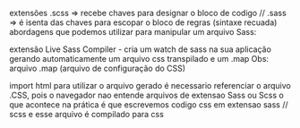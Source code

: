extensões .scss => recebe chaves para designar o bloco de codigo // .sass => é isenta das chaves para escopar o bloco de regras (sintaxe recuada)
abordagens que podemos utilizar para manipular um arquivo Sass:

extensão Live Sass Compiler - cria um watch de sass na sua aplicação gerando automaticamente um arquivo css transpilado e um .map
Obs: arquivo .map (arquivo de configuração do CSS)

import html
para utilizar o arquivo gerado é necessario referenciar o arquivo .CSS, pois o navegador nao entende arquivos de extensao Sass ou Scss
o que acontece na prática é que escrevemos codigo css em extensao sass // scss e esse arquivo é compilado para css
